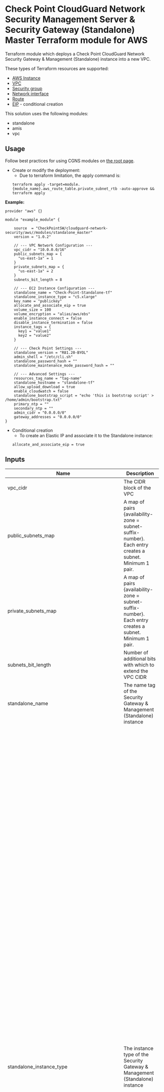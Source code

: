 # Check Point CloudGuard Network Security Management Server & Security Gateway (Standalone) Master Terraform module for AWS

Terraform module which deploys a Check Point CloudGuard Network Security Gateway & Management (Standalone) instance into a new VPC.

These types of Terraform resources are supported:
* [AWS Instance](https://www.terraform.io/docs/providers/aws/r/instance.html)
* [VPC](https://www.terraform.io/docs/providers/aws/r/vpc.html)
* [Security group](https://www.terraform.io/docs/providers/aws/r/security_group.html)
* [Network interface](https://www.terraform.io/docs/providers/aws/r/network_interface.html)
* [Route](https://www.terraform.io/docs/providers/aws/r/route.html)
* [EIP](https://www.terraform.io/docs/providers/aws/r/eip.html) - conditional creation

This solution uses the following modules:
- standalone
- amis
- vpc

## Usage
Follow best practices for using CGNS modules on [the root page](https://registry.terraform.io/modules/checkpointsw/cloudguard-network-security/aws/latest#:~:text=Best%20Practices%20for%20Using%20Our%20Modules).


- Create or modify the deployment:
    - Due to terraform limitation, the apply command is:
    ```
    terraform apply -target=module.{module_name}.aws_route_table.private_subnet_rtb -auto-approve && terraform apply 
    ```
    

**Example:**
```
provider "aws" {}

module "example_module" {

    source  = "CheckPointSW/cloudguard-network-security/aws//modules/standalone_master"
    version = "1.0.2"

    // --- VPC Network Configuration ---
    vpc_cidr = "10.0.0.0/16"
    public_subnets_map = {
      "us-east-1a" = 1
    }
    private_subnets_map = {
      "us-east-1a" = 2
    }
    subnets_bit_length = 8

    // --- EC2 Instance Configuration ---
    standalone_name = "Check-Point-Standalone-tf"
    standalone_instance_type = "c5.xlarge"
    key_name = "publickey"
    allocate_and_associate_eip = true
    volume_size = 100
    volume_encryption = "alias/aws/ebs"
    enable_instance_connect = false
    disable_instance_termination = false
    instance_tags = {
      key1 = "value1"
      key2 = "value2"
    }

    // --- Check Point Settings ---
    standalone_version = "R81.20-BYOL"
    admin_shell = "/etc/cli.sh"
    standalone_password_hash = ""
    standalone_maintenance_mode_password_hash = ""

    // --- Advanced Settings ---
    resources_tag_name = "tag-name"
    standalone_hostname = "standalone-tf"
    allow_upload_download = true
    enable_cloudwatch = false
    standalone_bootstrap_script = "echo 'this is bootstrap script' > /home/admin/bootstrap.txt"
    primary_ntp = ""
    secondary_ntp = ""
    admin_cidr = "0.0.0.0/0"
    gateway_addresses = "0.0.0.0/0"
}
  ```

- Conditional creation
  - To create an Elastic IP and associate it to the Standalone instance:
  ```
  allocate_and_associate_eip = true
  ```
  



## Inputs
| Name                                      | Description                                                                                                                                           | Type        | Allowed Values                                                                                                      |
|-------------------------------------------|-------------------------------------------------------------------------------------------------------------------------------------------------------|-------------|--------------------------------------------------------------------------------------------------------------------|
| vpc_cidr                                  | The CIDR block of the VPC                                                                                                                             | string      |                                                                                                                 |
| public_subnets_map                        | A map of pairs {availability-zone = subnet-suffix-number}. Each entry creates a subnet. Minimum 1 pair.                                               | map         |                                                                                                                 |
| private_subnets_map                       | A map of pairs {availability-zone = subnet-suffix-number}. Each entry creates a subnet. Minimum 1 pair.                                               | map         |                                                                                                                 |
| subnets_bit_length                        | Number of additional bits with which to extend the VPC CIDR                                                                                           | number      |                                                                                                                 |
| standalone_name                           | The name tag of the Security Gateway & Management (Standalone) instance                                                                               | string      |**Default:** Check-Point-Standalone-tf                                                                      |
| standalone_instance_type                  | The instance type of the Security Gateway & Management (Standalone) instance                                                                          | string      | - c4.large <br/> - c4.xlarge <br/> - c5.large <br/> - c5.xlarge <br/> - c5.2xlarge <br/> - c5.4xlarge <br/> - c5.9xlarge <br/> - c5.12xlarge <br/> - c5.18xlarge <br/> - c5.24xlarge <br/> - c5n.large <br/> - c5n.xlarge <br/> - c5n.2xlarge <br/> - c5n.4xlarge <br/> - c5n.9xlarge <br/>  - c5n.18xlarge <br/>  - c5d.large <br/> - c5d.xlarge <br/> - c5d.2xlarge <br/> - c5d.4xlarge <br/> - c5d.9xlarge <br/> - c5d.12xlarge <br/>  - c5d.18xlarge <br/>  - c5d.24xlarge <br/> - m5.large <br/> - m5.xlarge <br/> - m5.2xlarge <br/> - m5.4xlarge <br/> - m5.8xlarge <br/> - m5.12xlarge <br/> - m5.16xlarge <br/> - m5.24xlarge <br/> - m6i.large <br/> - m6i.xlarge <br/> - m6i.2xlarge <br/> - m6i.4xlarge <br/> - m6i.8xlarge <br/> - m6i.12xlarge <br/> - m6i.16xlarge <br/> - m6i.24xlarge <br/> - m6i.32xlarge <br/> - c6i.large <br/> - c6i.xlarge <br/> - c6i.2xlarge <br/> - c6i.4xlarge <br/> - c6i.8xlarge <br/> - c6i.12xlarge <br/> - c6i.16xlarge <br/> - c6i.24xlarge <br/> - c6i.32xlarge <br/> - c6in.large <br/> - c6in.xlarge <br/> - c6in.2xlarge <br/> - c6in.4xlarge <br/> - c6in.8xlarge <br/> - c6in.12xlarge <br/> - c6in.16xlarge <br/> - c6in.24xlarge <br/> - c6in.32xlarge <br/> - r5.large <br/> - r5.xlarge <br/> - r5.2xlarge <br/> - r5.4xlarge <br/> - r5.8xlarge <br/> - r5.12xlarge <br/> - r5.16xlarge <br/> - r5.24xlarge <br/> - r5a.large <br/> - r5a.xlarge <br/> - r5a.2xlarge <br/> - r5a.4xlarge <br/> - r5a.8xlarge <br/> - r5a.12xlarge <br/> - r5a.16xlarge <br/> - r5a.24xlarge <br/> - r5b.large <br/> - r5b.xlarge <br/> - r5b.2xlarge <br/> - r5b.4xlarge <br/> - r5b.8xlarge <br/> - r5b.12xlarge <br/> - r5b.16xlarge <br/> - r5b.24xlarge <br/> - r5n.large <br/> - r5n.xlarge <br/> - r5n.2xlarge <br/> - r5n.4xlarge <br/> - r5n.8xlarge <br/> - r5n.12xlarge <br/> - r5n.16xlarge <br/> - r5n.24xlarge <br/> - r6i.large <br/> - r6i.xlarge <br/> - r6i.2xlarge <br/> - r6i.4xlarge <br/> - r6i.8xlarge <br/> - r6i.12xlarge <br/> - r6i.16xlarge <br/> - r6i.24xlarge <br/> - r6i.32xlarge <br/> - m6a.large <br/> - m6a.xlarge <br/> - m6a.2xlarge  <br/> - m6a.4xlarge <br/> - m6a.8xlarge <br/> - m6a.12xlarge <br/> - m6a.16xlarge <br/> - m6a.24xlarge <br/> - m6a.32xlarge <br/> - m6a.48xlarge <br/>**Default:** c5.xlarge                                 |
| key_name                                  | The EC2 Key Pair name to allow SSH access to the instances                                                                                            | string      |                                                                                                                 |
| allocate_and_associate_eip                | Allocate and associate an Elastic IP with the launched instance                                                                                       | bool        | true/false<br>**Default:** true                                                                                   |
| volume_size                               | Root volume size (GB)                                                                                                                                 | number      |**Default:** 100                                                                                           |
| volume_encryption                         | KMS or CMK key Identifier                                                                                                                             | string      |**Default:** alias/aws/ebs                                                                                 |
| enable_instance_connect                   | Enable SSH connection over AWS web console                                                                                                            | bool        | true/false<br>**Default:** false                                                                                   |
| disable_instance_termination              | Prevent accidental termination of the instance                                                                                                        | bool        | true/false<br>**Default:** false                                                                                   |
| metadata_imdsv2_required                  | Deploy instance with metadata v2 token required                                                                                                       | bool        | true/false<br>**Default:** true                                                                                    |
| instance_tags                             | A map of tags as key=value pairs.                                                                                                                     | map(string) |**Default:** {}                                                                                            |
| standalone_version                        | Security Gateway & Management (Standalone) version and license                                                                                       | string      | - R81.20-BYOL<br>- R82-PAYG-NGTP<br>**Default:** R81.20-BYOL                                                       |
| admin_shell                               | Set the admin shell to enable advanced command-line configuration                                                                                     | string      | - /etc/cli.sh<br>- /bin/bash<br>**Default:** /etc/cli.sh                                                           |
| standalone_password_hash                  | Admin user's password hash                                                                                                                            | string      |                                                                                                                 |
| resources_tag_name                        | (Optional)                                                                                                                                             | string      |                                                                                                                 |
| standalone_hostname                       | Security Gateway & Management (Standalone) prompt hostname                                                                                            | string      |                                                                                                                 |
| allow_upload_download                     | Automatically download Blade Contracts and other important data                                                                                       | bool        | true/false<br>**Default:** true                                                                                   |
| enable_cloudwatch                         | Report Check Point-specific CloudWatch metrics                                                                                                        | bool        | true/false<br>**Default:** false                                                                                   |
| standalone_bootstrap_script               | Semicolon (;) separated commands to run on the initial boot                                                                                           | string      |                                                                                                                 |
| primary_ntp                               | IPv4 address of Network Time Protocol primary server                                                                                                  | string      |**Default:** 169.254.169.123                                                                               |
| secondary_ntp                             | IPv4 address of Network Time Protocol secondary server                                                                                                | string      |**Default:** 0.pool.ntp.org                                                                                |
| admin_cidr                                | Allow web, SSH, and graphical clients from this network to communicate with the Management Server                                                    | string      |**Default:** 0.0.0.0/0                                                                                    |
| gateway_addresses                         | Allow gateways only from this network to communicate with the Management Server                                                                       | string      |**Default:** 0.0.0.0/0                                                                                    |
| standalone_maintenance_mode_password_hash | Maintenance-mode password hash                                                                                                                        | string      |                                                                                                                 |
 security_rules | List of security rules for ingress and egress.                                                         | list(object({<br/>    direction   = string    <br/>from_port   = any    <br/>to_port     = any <br/>protocol    = any <br/>cidr_blocks = list(any)<br/>}))         | **Default:** []|




## Outputs
To display the outputs defined by the module, create an `outputs.tf` file with the following structure:
```
output "instance_public_ip" {
  value = module.{module_name}.instance_public_ip
}
```
| Name                         | Description                                                                  |
|------------------------------|------------------------------------------------------------------------------|
| vpc_id                       | The id of the deployed vpc                                                   |
| internal_rtb_id              | The internal route table id                                                  |
| vpc_public_subnets_ids_list  | A list of the public subnets ids                                             |
| vpc_private_subnets_ids_list | A list of the private subnets ids                                            |
| standalone_instance_id       | The deployed Security Gateway & Management (Standalone) AWS instance id      |
| standalone_instance_name     | The deployed Security Gateway & Management (Standalone) AWS instance name    |
| standalone_public_ip         | The deployed Security Gateway & Management (Standalone) AWS public address   |
| standalone_ssh               | SSH command to the Security Gateway & Management (Standalone)                |
| standalone_url               | URL to the portal of the deployed Security Gateway & Management (Standalone) |
